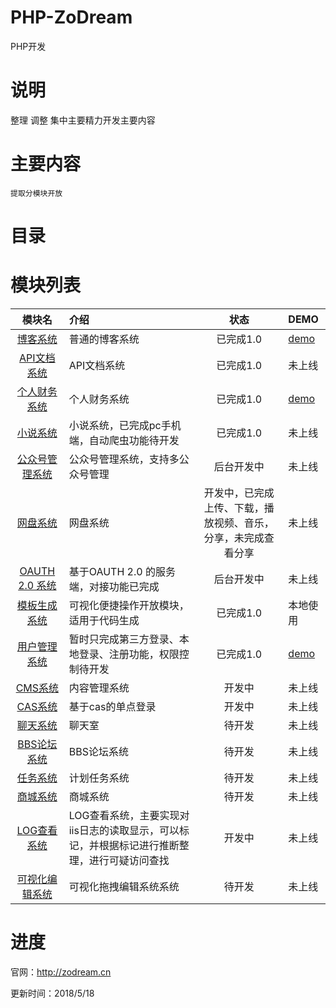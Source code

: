 # PHP-ZoDream
PHP开发

# 说明

整理
调整
集中主要精力开发主要内容

# 主要内容

    提取分模块开放

# 目录

# 模块列表

|模块名     |   介绍    |状态|  DEMO  |
|:--------:|:---------|:----:|:-----|
|[博客系统](https://github.com/zx648383079/PHP-ZoDream/tree/master/Module/Blog)|普通的博客系统|已完成1.0|[demo](http://zodream.cn/blog)|
|[API文档系统](https://github.com/zx648383079/PHP-ZoDream/tree/master/Module/Document)|API文档系统|已完成1.0|未上线|
|[个人财务系统](https://github.com/zx648383079/PHP-ZoDream/tree/master/Module/Finance)|个人财务系统|已完成1.0|[demo](http://zodream.cn/finance)|
|[小说系统](https://github.com/zx648383079/PHP-ZoDream/tree/master/Module/Book)|小说系统，已完成pc手机端，自动爬虫功能待开发|已完成1.0|未上线|
|[公众号管理系统](https://github.com/zx648383079/PHP-ZoDream/tree/master/Module/WeChat)|公众号管理系统，支持多公众号管理|后台开发中|未上线|
|[网盘系统](https://github.com/zx648383079/PHP-ZoDream/tree/master/Module/Disk)|网盘系统|开发中，已完成上传、下载，播放视频、音乐，分享，未完成查看分享|未上线|
|[OAUTH 2.0 系统](https://github.com/zodream/oauth)|基于OAUTH 2.0 的服务端，对接功能已完成|后台开发中|未上线|
|[模板生成系统](https://github.com/zodream/gzo)|可视化便捷操作开放模块，适用于代码生成|已完成1.0|本地使用|
|[用户管理系统](https://github.com/zx648383079/PHP-ZoDream/tree/master/Module/Auth)|暂时只完成第三方登录、本地登录、注册功能，权限控制待开发|已完成1.0|[demo](http://zodream.cn/auth)|
|[CMS系统](https://github.com/zx648383079/PHP-ZoDream/tree/master/Module/CMS)|内容管理系统|开发中|未上线|
|[CAS系统](https://github.com/zx648383079/PHP-ZoDream/tree/master/Module/Cas)|基于cas的单点登录|开发中|未上线|
|[聊天系统](https://github.com/zx648383079/PHP-ZoDream/tree/master/Module/Chat)|聊天室|待开发|未上线|
|[BBS论坛系统](https://github.com/zx648383079/PHP-ZoDream/tree/master/Module/Forum)|BBS论坛系统|待开发|未上线|
|[任务系统](https://github.com/zx648383079/PHP-ZoDream/tree/master/Module/Schedule)|计划任务系统|待开发|未上线|
|[商城系统](https://github.com/zx648383079/PHP-ZoDream/tree/master/Module/Shop)|商城系统|待开发|未上线|
|[LOG查看系统](https://github.com/zx648383079/PHP-ZoDream/tree/master/Module/LogView)|LOG查看系统，主要实现对iis日志的读取显示，可以标记，并根据标记进行推断整理，进行可疑访问查找|开发中|未上线|
|[可视化编辑系统](https://github.com/zx648383079/PHP-ZoDream/tree/master/Module/Template)|可视化拖拽编辑系统系统|待开发|未上线|


# 进度

官网：http://zodream.cn


更新时间：2018/5/18

